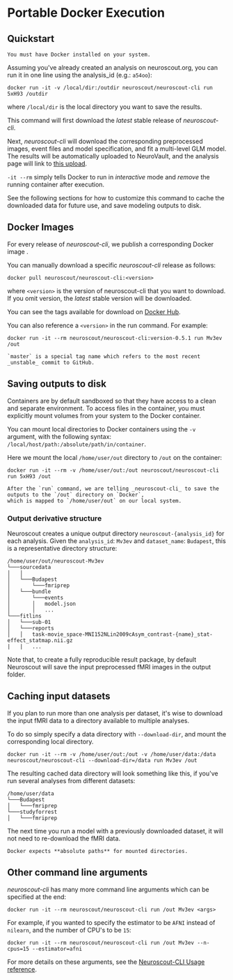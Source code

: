 # Portable Docker Execution

## Quickstart

```{Note}
You must have Docker installed on your system.
```
Assuming you've already created an analysis on neuroscout.org, you can run it in one line using the analysis_id (e.g.: `a54oo`):

    docker run -it -v /local/dir:/outdir neuroscout/neuroscout-cli run 5xH93 /outdir

where `/local/dir` is the local directory you want to save the results. 

This command will first download the _latest_ stable release of _neuroscout-cli_.

Next, _neuroscout-cli_ will download the corresponding preprocessed images, event files and model specification, and fit a multi-level GLM model.
The results will be automatically uploaded to NeuroVault, and the analysis page will link to [this upload](https://neuroscout.org/builder/a54oo).

`-it --rm` simply tells Docker to run in _interactive_ mode and _remove_ the running container after execution.

See the following sections for how to customize this command to cache the downloaded data for future use, and save modeling outputs to disk. 

## Docker Images

For every release of _neuroscout-cli_, we publish a corresponding Docker image .

You can manually download a specific _neuroscout-cli_ release as follows:

    docker pull neuroscout/neuroscout-cli:<version>

where `<version>` is the version of neuroscout-cli that you want to download.
If you omit version, the _latest_ stable version will be downloaded.

You can see the tags available for download on [Docker Hub](https://hub.docker.com/repository/docker/neuroscout/neuroscout-cli).

You can also reference a `<version>` in the run command. For example:

    docker run -it --rm neuroscout/neuroscout-cli:version-0.5.1 run Mv3ev /out

```{Note}
`master` is a special tag name which refers to the most recent _unstable_ commit to GitHub. 
```

## Saving outputs to disk

Containers are by default sandboxed so that they have access to a clean and separate environment.
To access files in the container, you must explicitly mount volumes from your system to the Docker container.

You can mount local directories to Docker containers using the `-v` argument, with the following syntax: `/local/host/path:/absolute/path/in/container`.

Here we mount the local `/home/user/out` directory to `/out` on the container:


    docker run -it --rm -v /home/user/out:/out neuroscout/neuroscout-cli run 5xH93 /out 

```{Note}
After the `run` command, we are telling _neuroscout-cli_ to save the outputs to the `/out` directory on `Docker`,
which is mapped to `/home/user/out` on our local system.
```

### Output derivative structure
Neuroscout creates a unique output directory `neuroscout-{analysis_id}` for each analysis.
Given the `analysis_id`: `Mv3ev` and `dataset_name`: `Budapest`, this is a representative directory structure:


    /home/user/out/neuroscout-Mv3ev  
    └───sourcedata
    │   │
    │   └───Budapest
    │       └───fmriprep
    │   └───bundle
    │       └───events
    │       │   model.json
    │       │   ...
    └───fitlins
    │   └───sub-01
    │   └───reports
    │   │   task-movie_space-MNI152NLin2009cAsym_contrast-{name}_stat-effect_statmap.nii.gz
    |   |   ...

Note that, to create a fully reproducible result package, by default Neuroscout will save the input preprocessed fMRI images in the output folder.

## Caching input datasets

If you plan to run more than one analysis per dataset, it's wise to download the input fMRI data to a directory available to multiple analyses.

To do so simply specify a data directory with `--download-dir`, and mount the corresponding local directory.

    docker run -it --rm -v /home/user/out:/out -v /home/user/data:/data neuroscout/neuroscout-cli --download-dir=/data run Mv3ev /out

The resulting cached data directory will look something like this, if you've run several analyses from different datasets:


    /home/user/data  
    └───Budapest
    │   └───fmriprep
    └───studyforrest
    │   └───fmriprep


The next time you run a model with a previously downloaded dataset, it will not need to re-download the fMRI data. </br>

```{admonition} Important
Docker expects **absolute paths** for mounted directories.
```

## Other command line arguments

_neuroscout-cli_ has many more command line arguments which can be specified at the end:

    docker run -it --rm neuroscout/neuroscout-cli run /out Mv3ev <args>

For example, if you wanted to specify the estimator to be `AFNI` instead of `nilearn`, and the number of CPU's to be `15`:

    docker run -it --rm neuroscout/neuroscout-cli run /out Mv3ev --n-cpus=15 --estimator=afni

For more details on these arguments, see the [Neuroscout-CLI Usage reference](usage.md).

    


